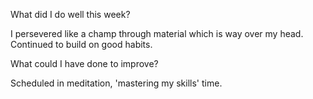 What did I do well this week?

I persevered like a champ through material which is way over my head. Continued to build on good habits.

What could I have done to improve?

Scheduled in meditation, 'mastering my skills' time.
